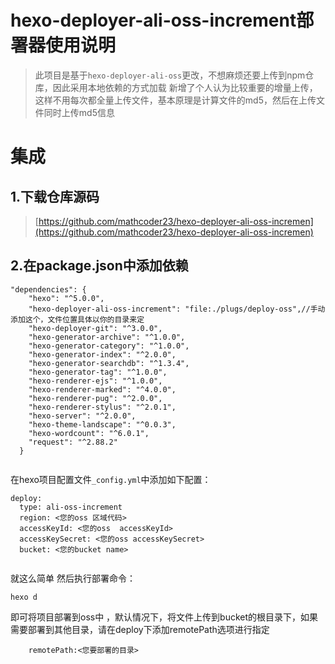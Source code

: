 #  hexo-deployer-ali-oss-increment部署器使用说明

> 此项目是基于`hexo-deployer-ali-oss`更改，不想麻烦还要上传到npm仓库，因此采用本地依赖的方式加载
> 新增了个人认为比较重要的增量上传，这样不用每次都全量上传文件，基本原理是计算文件的md5，然后在上传文件同时上传md5信息
# 集成
## 1.下载仓库源码
> [https://github.com/mathcoder23/hexo-deployer-ali-oss-incremen](https://github.com/mathcoder23/hexo-deployer-ali-oss-incremen)
## 2.在package.json中添加依赖
```
"dependencies": {
    "hexo": "^5.0.0",
    "hexo-deployer-ali-oss-increment": "file:./plugs/deploy-oss",//手动添加这个，文件位置具体以你的目录来定
    "hexo-deployer-git": "^3.0.0",
    "hexo-generator-archive": "^1.0.0",
    "hexo-generator-category": "^1.0.0",
    "hexo-generator-index": "^2.0.0",
    "hexo-generator-searchdb": "^1.3.4",
    "hexo-generator-tag": "^1.0.0",
    "hexo-renderer-ejs": "^1.0.0",
    "hexo-renderer-marked": "^4.0.0",
    "hexo-renderer-pug": "^2.0.0",
    "hexo-renderer-stylus": "^2.0.1",
    "hexo-server": "^2.0.0",
    "hexo-theme-landscape": "^0.0.3",
    "hexo-wordcount": "^6.0.1",
    "request": "^2.88.2"
  }
  
```
在hexo项目配置文件`_config.yml`中添加如下配置：

```
deploy:
  type: ali-oss-increment
  region: <您的oss 区域代码>
  accessKeyId: <您的oss  accessKeyId>
  accessKeySecret: <您的oss accessKeySecret>
  bucket: <您的bucket name>
  
```

就这么简单 然后执行部署命令：

```
hexo d
```

即可将项目部署到oss中 ，默认情况下，将文件上传到bucket的根目录下，如果需要部署到其他目录，请在deploy下添加remotePath选项进行指定

```
	remotePath:<您要部署的目录>
```



